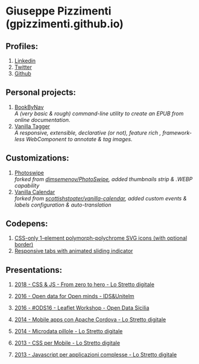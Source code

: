 # Giuseppe Pizzimenti (gpizzimenti.github.io)

## Profiles:

1. [Linkedin](https://www.linkedin.com/in/giuseppepizzimenti/)  
2. [Twitter](https://twitter.com/gpizzimenti)  
3. [Github](https://github.com/gpizzimenti/)  

## Personal projects:

1.  [BookByNav](https://github.com/gpizzimenti/BookByNav)  
    _A (very basic & rough) command-line utility to create an EPUB from online documentation._
2.  [Vanilla Tagger](https://github.com/gpizzimenti/vanilla-tagger)  
    _A responsive, extensible, declarative (or not), feature rich , framework-less WebComponent to annotate & tag images._

## Customizations:

1.  [Photoswipe](https://github.com/gpizzimenti/PhotoSwipe)  
    _forked from [dimsemenov/PhotoSwipe](https://github.com/dimsemenov/PhotoSwipe), added thumbnails strip & .WEBP capability_
2.  [Vanilla Calendar](https://github.com/gpizzimenti/vanilla-calendar)  
    _forked from [scottishstoater/vanilla-calendar](https://github.com/scottishstoater/vanilla-calendar), added custom events & labels configuration & auto-translation_
    
## Codepens:

1. [CSS-only 1-element polymorph-polychrome  SVG icons (with optional border)](https://codepen.io/gpizzimenti/pen/ExPoKam)
2. [Responsive tabs with animated sliding indicator](https://codepen.io/gpizzimenti/pen/RwVJzwP)

## Presentations:

1. [2018 - CSS & JS - From zero to hero - Lo Stretto digitale ](https://www.slideshare.net/giuseppe.pizzimenti/css-js-from-zero-to-hero)

2. [2016 - Open data for Open minds - IDS&Unitelm ](https://www.slideshare.net/giuseppe.pizzimenti/open-data-for-open-minds)

3. [2016 - #ODS16 - Leaflet Workshop - Open Data Sicilia](https://github.com/gpizzimenti/ODS16---Leaflet-Workshop)

5. [2014 - Mobile apps con Apache Cordova - Lo Stretto digitale](https://www.slideshare.net/giuseppe.pizzimenti/mobile-apps-con-apache-cordova-lo-stretto-digitale)

6. [2014 - Microdata pillole - Lo Stretto digitale](https://www.slideshare.net/giuseppe.pizzimenti/microdata-pillole-35212770)

7. [2013 - CSS per Mobile - Lo Stretto digitale](https://www.slideshare.net/giuseppe.pizzimenti/css-per-mobile-lo-stretto-digitale)

8. [2013 - Javascript per applicazioni complesse - Lo Stretto digitale](https://www.slideshare.net/giuseppe.pizzimenti/javascript-per-applicazioni-complesse-lo-stretto-digitale)




